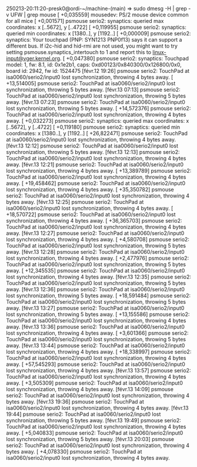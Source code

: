 250213-20:11:20-presk0@ordi-~/machine-(main)
=> sudo dmesg -H | grep -v UFW | grep mouse
[  +0,035559] mousedev: PS/2 mouse device common for all mice
[  +0,001571] psmouse serio2: synaptics: queried max coordinates: x [..5672], y [..4722]
[  +0,119955] psmouse serio2: synaptics: queried min coordinates: x [1380..], y [1192..]
[  +0,000009] psmouse serio2: synaptics: Your touchpad (PNP: SYN1213 PNP0f13) says it can support a different bus. If i2c-hid and hid-rmi are not used, you might want to try setting psmouse.synaptics_intertouch to 1 and report this to linux-input@vger.kernel.org.
[  +0,047380] psmouse serio2: synaptics: Touchpad model: 1, fw: 8.1, id: 0x1e2b1, caps: 0xd00123/0x840300/0x126800/0x0, board id: 2942, fw id: 1524475
[févr.12 19:26] psmouse serio2: TouchPad at isa0060/serio2/input0 lost synchronization, throwing 4 bytes away.
[ +13,514005] psmouse serio2: TouchPad at isa0060/serio2/input0 lost synchronization, throwing 5 bytes away.
[févr.13 07:13] psmouse serio2: TouchPad at isa0060/serio2/input0 lost synchronization, throwing 5 bytes away.
[févr.13 07:23] psmouse serio2: TouchPad at isa0060/serio2/input0 lost synchronization, throwing 5 bytes away.
[ +14,572376] psmouse serio2: TouchPad at isa0060/serio2/input0 lost synchronization, throwing 4 bytes away.
[  +0,032273] psmouse serio2: synaptics: queried max coordinates: x [..5672], y [..4722]
[  +0,119180] psmouse serio2: synaptics: queried min coordinates: x [1380..], y [1192..]
[ +26,822471] psmouse serio2: TouchPad at isa0060/serio2/input0 lost synchronization, throwing 4 bytes away.
[févr.13 12:12] psmouse serio2: TouchPad at isa0060/serio2/input0 lost synchronization, throwing 5 bytes away.
[févr.13 12:13] psmouse serio2: TouchPad at isa0060/serio2/input0 lost synchronization, throwing 4 bytes away.
[févr.13 12:21] psmouse serio2: TouchPad at isa0060/serio2/input0 lost synchronization, throwing 4 bytes away.
[ +13,389789] psmouse serio2: TouchPad at isa0060/serio2/input0 lost synchronization, throwing 4 bytes away.
[ +19,458462] psmouse serio2: TouchPad at isa0060/serio2/input0 lost synchronization, throwing 4 bytes away.
[ +35,350782] psmouse serio2: TouchPad at isa0060/serio2/input0 lost synchronization, throwing 4 bytes away.
[févr.13 12:25] psmouse serio2: TouchPad at isa0060/serio2/input0 lost synchronization, throwing 4 bytes away.
[ +18,570722] psmouse serio2: TouchPad at isa0060/serio2/input0 lost synchronization, throwing 4 bytes away.
[ +36,365703] psmouse serio2: TouchPad at isa0060/serio2/input0 lost synchronization, throwing 4 bytes away.
[févr.13 12:27] psmouse serio2: TouchPad at isa0060/serio2/input0 lost synchronization, throwing 4 bytes away.
[  +4,580708] psmouse serio2: TouchPad at isa0060/serio2/input0 lost synchronization, throwing 5 bytes away.
[févr.13 12:28] psmouse serio2: TouchPad at isa0060/serio2/input0 lost synchronization, throwing 4 bytes away.
[  +2,477976] psmouse serio2: TouchPad at isa0060/serio2/input0 lost synchronization, throwing 5 bytes away.
[ +12,345535] psmouse serio2: TouchPad at isa0060/serio2/input0 lost synchronization, throwing 4 bytes away.
[févr.13 12:35] psmouse serio2: TouchPad at isa0060/serio2/input0 lost synchronization, throwing 5 bytes away.
[févr.13 12:36] psmouse serio2: TouchPad at isa0060/serio2/input0 lost synchronization, throwing 5 bytes away.
[ +18,591484] psmouse serio2: TouchPad at isa0060/serio2/input0 lost synchronization, throwing 5 bytes away.
[févr.13 13:27] psmouse serio2: TouchPad at isa0060/serio2/input0 lost synchronization, throwing 5 bytes away.
[ +13,155586] psmouse serio2: TouchPad at isa0060/serio2/input0 lost synchronization, throwing 4 bytes away.
[févr.13 13:36] psmouse serio2: TouchPad at isa0060/serio2/input0 lost synchronization, throwing 4 bytes away.
[  +3,601366] psmouse serio2: TouchPad at isa0060/serio2/input0 lost synchronization, throwing 5 bytes away.
[févr.13 13:44] psmouse serio2: TouchPad at isa0060/serio2/input0 lost synchronization, throwing 4 bytes away.
[ +18,338997] psmouse serio2: TouchPad at isa0060/serio2/input0 lost synchronization, throwing 4 bytes away.
[ +57,545293] psmouse serio2: TouchPad at isa0060/serio2/input0 lost synchronization, throwing 4 bytes away.
[févr.13 13:57] psmouse serio2: TouchPad at isa0060/serio2/input0 lost synchronization, throwing 4 bytes away.
[  +3,505309] psmouse serio2: TouchPad at isa0060/serio2/input0 lost synchronization, throwing 4 bytes away.
[févr.13 14:09] psmouse serio2: TouchPad at isa0060/serio2/input0 lost synchronization, throwing 4 bytes away.
[févr.13 19:36] psmouse serio2: TouchPad at isa0060/serio2/input0 lost synchronization, throwing 4 bytes away.
[févr.13 19:44] psmouse serio2: TouchPad at isa0060/serio2/input0 lost synchronization, throwing 5 bytes away.
[févr.13 19:49] psmouse serio2: TouchPad at isa0060/serio2/input0 lost synchronization, throwing 4 bytes away.
[  +5,040833] psmouse serio2: TouchPad at isa0060/serio2/input0 lost synchronization, throwing 5 bytes away.
[févr.13 20:03] psmouse serio2: TouchPad at isa0060/serio2/input0 lost synchronization, throwing 4 bytes away.
[  +4,078330] psmouse serio2: TouchPad at isa0060/serio2/input0 lost synchronization, throwing 4 bytes away.
